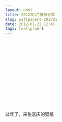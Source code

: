 ```yaml
---
layout: post
title: 2012年1月壁纸分享
slug: wallpapers-201201
date: 2012-01-22 12:45
tags: [wallpaper]
---
```


<a href="http://abstract.desktopnexus.com/wallpaper/943050/"><img src="http://static.desktopnexus.com/thumbnails/943050-bigthumbnail.jpg" border="0" alt="" /></a>

<a href="http://nature.desktopnexus.com/wallpaper/943470/"><img src="http://static.desktopnexus.com/thumbnails/943470-bigthumbnail.jpg" border="0" alt="" /></a>

<a href="http://abstract.desktopnexus.com/wallpaper/942755/"><img src="http://static.desktopnexus.com/thumbnails/942755-bigthumbnail.jpg" border="0" alt="" /></a>

<a href="http://abstract.desktopnexus.com/wallpaper/942805/"><img src="http://static.desktopnexus.com/thumbnails/942805-bigthumbnail.jpg" border="0" alt="" /></a>

<a href="http://animals.desktopnexus.com/wallpaper/943317/"><img src="http://static.desktopnexus.com/thumbnails/943317-bigthumbnail.jpg" border="0" alt="" /></a>

<a href="http://abstract.desktopnexus.com/wallpaper/615675/"><img src="http://static.desktopnexus.com/thumbnails/615675-bigthumbnail.jpg" border="0" alt="" /></a>

<a href="http://animals.desktopnexus.com/wallpaper/6684/"><img src="http://static.desktopnexus.com/thumbnails/6684-bigthumbnail.jpg" border="0" alt="" /></a>

<a href="http://animals.desktopnexus.com/wallpaper/938260/"><img src="http://static.desktopnexus.com/thumbnails/938260-bigthumbnail.jpg" border="0" alt="" /></a>

<a href="http://animals.desktopnexus.com/wallpaper/931892/"><img src="http://static.desktopnexus.com/thumbnails/931892-bigthumbnail.jpg" border="0" alt="" /></a>

<a href="http://anime.desktopnexus.com/wallpaper/505509/"><img src="http://static.desktopnexus.com/thumbnails/505509-bigthumbnail.jpg" border="0" alt="" /></a>

<a href="http://people.desktopnexus.com/wallpaper/179496/"><img src="http://static.desktopnexus.com/thumbnails/179496-bigthumbnail.jpg" border="0" alt="" /></a>

<a href="http://anime.desktopnexus.com/wallpaper/548711/"><img src="http://static.desktopnexus.com/thumbnails/548711-bigthumbnail.jpg" border="0" alt="" /></a>

<a href="http://abstract.desktopnexus.com/wallpaper/308780/"><img src="http://static.desktopnexus.com/thumbnails/308780-bigthumbnail.jpg" border="0" alt="" /></a>

<a href="http://animals.desktopnexus.com/wallpaper/934811/"><img src="http://static.desktopnexus.com/thumbnails/934811-bigthumbnail.jpg" border="0" alt="" /></a>

<a href="http://animals.desktopnexus.com/wallpaper/938799/"><img src="http://static.desktopnexus.com/thumbnails/938799-bigthumbnail.jpg" border="0" alt="" /></a>

<a href="http://animals.desktopnexus.com/wallpaper/938796/"><img src="http://static.desktopnexus.com/thumbnails/938796-bigthumbnail.jpg" border="0" alt="" /></a>

过年了，来张喜庆的壁纸

<a href="http://entertainment.desktopnexus.com/wallpaper/944818/"><img src="http://static.desktopnexus.com/thumbnails/944818-bigthumbnail.jpg" border="0" alt="" /></a>
